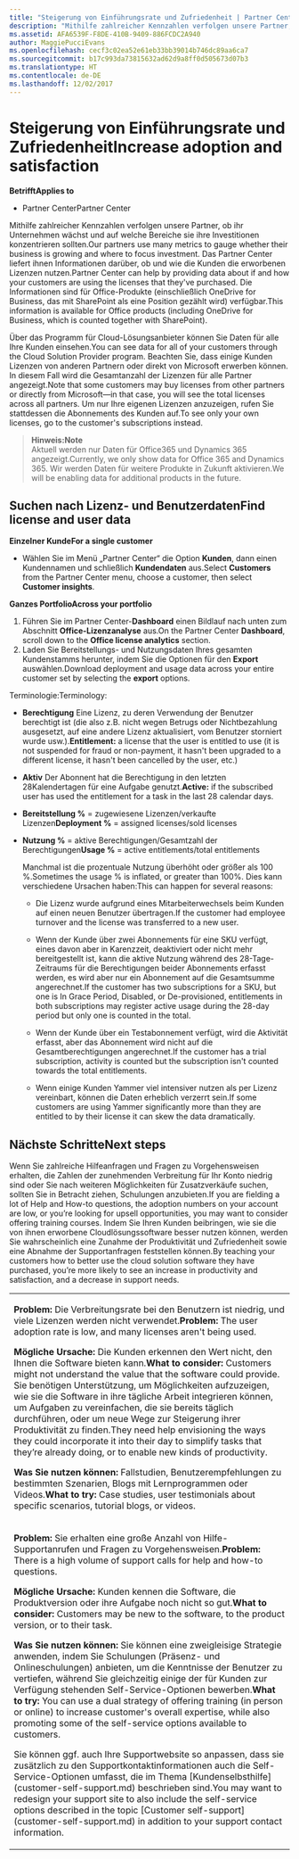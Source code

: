 ```yaml
---
title: "Steigerung von Einführungsrate und Zufriedenheit | Partner Center"
description: "Mithilfe zahlreicher Kennzahlen verfolgen unsere Partner, ob ihr Unternehmen wächst und auf welche Bereiche sie ihre Investitionen konzentrieren sollten. Das Partner Center liefert ihnen Informationen darüber, ob und wie die Kunden die erworbenen Lizenzen nutzen."
ms.assetid: AFA6539F-F8DE-410B-9409-886FCDC2A940
author: MaggiePucciEvans
ms.openlocfilehash: cecf3c02ea52e61eb33bb39014b746dc89aa6ca7
ms.sourcegitcommit: b17c993da73815632ad62d9a8ff0d505673d07b3
ms.translationtype: HT
ms.contentlocale: de-DE
ms.lasthandoff: 12/02/2017
---
```

# <a name="increase-adoption-and-satisfaction"></a><span data-ttu-id="72724-104">Steigerung von Einführungsrate und Zufriedenheit</span><span class="sxs-lookup"><span data-stu-id="72724-104">Increase adoption and satisfaction</span></span>

**<span data-ttu-id="72724-105">Betrifft</span><span class="sxs-lookup"><span data-stu-id="72724-105">Applies to</span></span>**

-  <span data-ttu-id="72724-106">Partner Center</span><span class="sxs-lookup"><span data-stu-id="72724-106">Partner Center</span></span>

<span data-ttu-id="72724-107">Mithilfe zahlreicher Kennzahlen verfolgen unsere Partner, ob ihr Unternehmen wächst und auf welche Bereiche sie ihre Investitionen konzentrieren sollten.</span><span class="sxs-lookup"><span data-stu-id="72724-107">Our partners use many metrics to gauge whether their business is growing and where to focus investment.</span></span> <span data-ttu-id="72724-108">Das Partner Center liefert ihnen Informationen darüber, ob und wie die Kunden die erworbenen Lizenzen nutzen.</span><span class="sxs-lookup"><span data-stu-id="72724-108">Partner Center can help by providing data about if and how your customers are using the licenses that they've purchased.</span></span> <span data-ttu-id="72724-109">Die Informationen sind für Office-Produkte (einschließlich OneDrive for Business, das mit SharePoint als eine Position gezählt wird) verfügbar.</span><span class="sxs-lookup"><span data-stu-id="72724-109">This information is available for Office products (including OneDrive for Business, which is counted together with SharePoint).</span></span>

<span data-ttu-id="72724-110">Über das Programm für Cloud-Lösungsanbieter können Sie Daten für alle Ihre Kunden einsehen.</span><span class="sxs-lookup"><span data-stu-id="72724-110">You can see data for all of your customers through the Cloud Solution Provider program.</span></span> <span data-ttu-id="72724-111">Beachten Sie, dass einige Kunden Lizenzen von anderen Partnern oder direkt von Microsoft erwerben können. In diesem Fall wird die Gesamtanzahl der Lizenzen für alle Partner angezeigt.</span><span class="sxs-lookup"><span data-stu-id="72724-111">Note that some customers may buy licenses from other partners or directly from Microsoft—in that case, you will see the total licenses across all partners.</span></span> <span data-ttu-id="72724-112">Um nur Ihre eigenen Lizenzen anzuzeigen, rufen Sie stattdessen die Abonnements des Kunden auf.</span><span class="sxs-lookup"><span data-stu-id="72724-112">To see only your own licenses, go to the customer's subscriptions instead.</span></span>

>**<span data-ttu-id="72724-113">Hinweis:</span><span class="sxs-lookup"><span data-stu-id="72724-113">Note</span></span>**<br> <span data-ttu-id="72724-114">Aktuell werden nur Daten für Office365 und Dynamics 365 angezeigt.</span><span class="sxs-lookup"><span data-stu-id="72724-114">Currently, we only show data for Office 365 and Dynamics 365.</span></span> <span data-ttu-id="72724-115">Wir werden Daten für weitere Produkte in Zukunft aktivieren.</span><span class="sxs-lookup"><span data-stu-id="72724-115">We will be enabling data for additional products in the future.</span></span>

## <a name="find-license-and-user-data"></a><span data-ttu-id="72724-116">Suchen nach Lizenz- und Benutzerdaten</span><span class="sxs-lookup"><span data-stu-id="72724-116">Find license and user data</span></span>


**<span data-ttu-id="72724-117">Einzelner Kunde</span><span class="sxs-lookup"><span data-stu-id="72724-117">For a single customer</span></span>**

-   <span data-ttu-id="72724-118">Wählen Sie im Menü „Partner Center“ die Option **Kunden**, dann einen Kundennamen und schließlich **Kundendaten** aus.</span><span class="sxs-lookup"><span data-stu-id="72724-118">Select **Customers** from the Partner Center menu, choose a customer, then select **Customer insights**.</span></span>

**<span data-ttu-id="72724-119">Ganzes Portfolio</span><span class="sxs-lookup"><span data-stu-id="72724-119">Across your portfolio</span></span>**

1.  <span data-ttu-id="72724-120">Führen Sie im Partner Center-**Dashboard** einen Bildlauf nach unten zum Abschnitt **Office-Lizenzanalyse** aus.</span><span class="sxs-lookup"><span data-stu-id="72724-120">On the Partner Center **Dashboard**, scroll down to the **Office license analytics** section.</span></span>
2.  <span data-ttu-id="72724-121">Laden Sie Bereitstellungs- und Nutzungsdaten Ihres gesamten Kundenstamms herunter, indem Sie die Optionen für den **Export** auswählen.</span><span class="sxs-lookup"><span data-stu-id="72724-121">Download deployment and usage data across your entire customer set by selecting the **export** options.</span></span>

<span data-ttu-id="72724-122">Terminologie:</span><span class="sxs-lookup"><span data-stu-id="72724-122">Terminology:</span></span>

-   <span data-ttu-id="72724-123">**Berechtigung** Eine Lizenz, zu deren Verwendung der Benutzer berechtigt ist (die also z.B. nicht wegen Betrugs oder Nichtbezahlung ausgesetzt, auf eine andere Lizenz aktualisiert, vom Benutzer storniert wurde usw.).</span><span class="sxs-lookup"><span data-stu-id="72724-123">**Entitlement:** a license that the user is entitled to use (it is not suspended for fraud or non-payment, it hasn't been upgraded to a different license, it hasn't been cancelled by the user, etc.)</span></span>

-   <span data-ttu-id="72724-124">**Aktiv** Der Abonnent hat die Berechtigung in den letzten 28Kalendertagen für eine Aufgabe genutzt.</span><span class="sxs-lookup"><span data-stu-id="72724-124">**Active:** if the subscribed user has used the entitlement for a task in the last 28 calendar days.</span></span>

-   <span data-ttu-id="72724-125">**Bereitstellung %** = zugewiesene Lizenzen/verkaufte Lizenzen</span><span class="sxs-lookup"><span data-stu-id="72724-125">**Deployment %** = assigned licenses/sold licenses</span></span>

-   <span data-ttu-id="72724-126">**Nutzung %** = aktive Berechtigungen/Gesamtzahl der Berechtigungen</span><span class="sxs-lookup"><span data-stu-id="72724-126">**Usage %** = active entitlements/total entitlements</span></span>

    <span data-ttu-id="72724-127">Manchmal ist die prozentuale Nutzung überhöht oder größer als 100 %.</span><span class="sxs-lookup"><span data-stu-id="72724-127">Sometimes the usage % is inflated, or greater than 100%.</span></span> <span data-ttu-id="72724-128">Dies kann verschiedene Ursachen haben:</span><span class="sxs-lookup"><span data-stu-id="72724-128">This can happen for several reasons:</span></span>

    -   <span data-ttu-id="72724-129">Die Lizenz wurde aufgrund eines Mitarbeiterwechsels beim Kunden auf einen neuen Benutzer übertragen.</span><span class="sxs-lookup"><span data-stu-id="72724-129">If the customer had employee turnover and the license was transferred to a new user.</span></span>

    -   <span data-ttu-id="72724-130">Wenn der Kunde über zwei Abonnements für eine SKU verfügt, eines davon aber in Karenzzeit, deaktiviert oder nicht mehr bereitgestellt ist, kann die aktive Nutzung während des 28-Tage-Zeitraums für die Berechtigungen beider Abonnements erfasst werden, es wird aber nur ein Abonnement auf die Gesamtsumme angerechnet.</span><span class="sxs-lookup"><span data-stu-id="72724-130">If the customer has two subscriptions for a SKU, but one is In Grace Period, Disabled, or De-provisioned, entitlements in both subscriptions may register active usage during the 28-day period but only one is counted in the total.</span></span>

    -   <span data-ttu-id="72724-131">Wenn der Kunde über ein Testabonnement verfügt, wird die Aktivität erfasst, aber das Abonnement wird nicht auf die Gesamtberechtigungen angerechnet.</span><span class="sxs-lookup"><span data-stu-id="72724-131">If the customer has a trial subscription, activity is counted but the subscription isn't counted towards the total entitlements.</span></span>

    -   <span data-ttu-id="72724-132">Wenn einige Kunden Yammer viel intensiver nutzen als per Lizenz vereinbart, können die Daten erheblich verzerrt sein.</span><span class="sxs-lookup"><span data-stu-id="72724-132">If some customers are using Yammer significantly more than they are entitled to by their license it can skew the data dramatically.</span></span>

## <a name="next-steps"></a><span data-ttu-id="72724-133">Nächste Schritte</span><span class="sxs-lookup"><span data-stu-id="72724-133">Next steps</span></span>


<span data-ttu-id="72724-134">Wenn Sie zahlreiche Hilfeanfragen und Fragen zu Vorgehensweisen erhalten, die Zahlen der zunehmenden Verbreitung für Ihr Konto niedrig sind oder Sie nach weiteren Möglichkeiten für Zusatzverkäufe suchen, sollten Sie in Betracht ziehen, Schulungen anzubieten.</span><span class="sxs-lookup"><span data-stu-id="72724-134">If you are fielding a lot of Help and How-to questions, the adoption numbers on your account are low, or you’re looking for upsell opportunities, you may want to consider offering training courses.</span></span> <span data-ttu-id="72724-135">Indem Sie Ihren Kunden beibringen, wie sie die von ihnen erworbene Cloudlösungssoftware besser nutzen können, werden Sie wahrscheinlich eine Zunahme der Produktivität und Zufriedenheit sowie eine Abnahme der Supportanfragen feststellen können.</span><span class="sxs-lookup"><span data-stu-id="72724-135">By teaching your customers how to better use the cloud solution software they have purchased, you’re more likely to see an increase in productivity and satisfaction, and a decrease in support needs.</span></span>

<table>
<colgroup>
<col width="100%" />
</colgroup>
<tbody>
<tr class="odd">
<td><p><span data-ttu-id="72724-136"><strong>Problem:</strong> Die Verbreitungsrate bei den Benutzern ist niedrig, und viele Lizenzen werden nicht verwendet.</span><span class="sxs-lookup"><span data-stu-id="72724-136"><strong>Problem:</strong> The user adoption rate is low, and many licenses aren't being used.</span></span></p>
<p><span data-ttu-id="72724-137"><strong>Mögliche Ursache:</strong> Die Kunden erkennen den Wert nicht, den Ihnen die Software bieten kann.</span><span class="sxs-lookup"><span data-stu-id="72724-137"><strong>What to consider:</strong> Customers might not understand the value that the software could provide.</span></span> <span data-ttu-id="72724-138">Sie benötigen Unterstützung, um Möglichkeiten aufzuzeigen, wie sie die Software in ihre tägliche Arbeit integrieren können, um Aufgaben zu vereinfachen, die sie bereits täglich durchführen, oder um neue Wege zur Steigerung ihrer Produktivität zu finden.</span><span class="sxs-lookup"><span data-stu-id="72724-138">They need help envisioning the ways they could incorporate it into their day to simplify tasks that they’re already doing, or to enable new kinds of productivity.</span></span></p>
<p><span data-ttu-id="72724-139"><strong>Was Sie nutzen können:</strong> Fallstudien, Benutzerempfehlungen zu bestimmten Szenarien, Blogs mit Lernprogrammen oder Videos.</span><span class="sxs-lookup"><span data-stu-id="72724-139"><strong>What to try:</strong> Case studies, user testimonials about specific scenarios, tutorial blogs, or videos.</span></span></p></td>
</tr>
<tr class="even">
<td><p><span data-ttu-id="72724-140"><strong>Problem:</strong> Sie erhalten eine große Anzahl von Hilfe-Supportanrufen und Fragen zu Vorgehensweisen.</span><span class="sxs-lookup"><span data-stu-id="72724-140"><strong>Problem:</strong> There is a high volume of support calls for help and how-to questions.</span></span></p>
<p><span data-ttu-id="72724-141"><strong>Mögliche Ursache:</strong> Kunden kennen die Software, die Produktversion oder ihre Aufgabe noch nicht so gut.</span><span class="sxs-lookup"><span data-stu-id="72724-141"><strong>What to consider:</strong> Customers may be new to the software, to the product version, or to their task.</span></span></p>
<p><span data-ttu-id="72724-142"><strong>Was Sie nutzen können:</strong> Sie können eine zweigleisige Strategie anwenden, indem Sie Schulungen (Präsenz- und Onlineschulungen) anbieten, um die Kenntnisse der Benutzer zu vertiefen, während Sie gleichzeitig einige der für Kunden zur Verfügung stehenden Self-Service-Optionen bewerben.</span><span class="sxs-lookup"><span data-stu-id="72724-142"><strong>What to try:</strong> You can use a dual strategy of offering training (in person or online) to increase customer's overall expertise, while also promoting some of the self-service options available to customers.</span></span></p>
<p><span data-ttu-id="72724-143">Sie können ggf. auch Ihre Supportwebsite so anpassen, dass sie zusätzlich zu den Supportkontaktinformationen auch die Self-Service-Optionen umfasst, die im Thema [Kundenselbsthilfe](customer-self-support.md) beschrieben sind.</span><span class="sxs-lookup"><span data-stu-id="72724-143">You may want to redesign your support site to also include the self-service options described in the topic [Customer self-support](customer-self-support.md) in addition to your support contact information.</span></span></p></td>
</tr>
</tbody>
</table>

 

 

 



